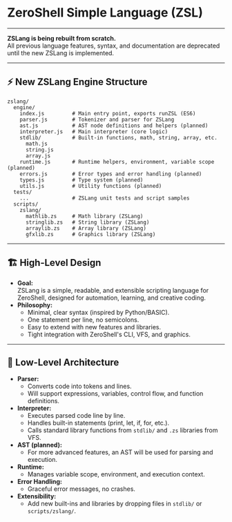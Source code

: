 # ZeroShell Simple Language (ZSL)

---

**ZSLang is being rebuilt from scratch.**  
All previous language features, syntax, and documentation are deprecated until the new ZSLang is implemented.

---

## ⚡️ New ZSLang Engine Structure

```
zslang/
  engine/
    index.js         # Main entry point, exports runZSL (ES6)
    parser.js        # Tokenizer and parser for ZSLang
    ast.js           # AST node definitions and helpers (planned)
    interpreter.js   # Main interpreter (core logic)
    stdlib/          # Built-in functions, math, string, array, etc.
      math.js
      string.js
      array.js
    runtime.js       # Runtime helpers, environment, variable scope (planned)
    errors.js        # Error types and error handling (planned)
    types.js         # Type system (planned)
    utils.js         # Utility functions (planned)
  tests/
    ...              # ZSLang unit tests and script samples
  scripts/
    zslang/
      mathlib.zs     # Math library (ZSLang)
      stringlib.zs   # String library (ZSLang)
      arraylib.zs    # Array library (ZSLang)
      gfxlib.zs      # Graphics library (ZSLang)
```

---

## 🏗️ High-Level Design

- **Goal:**  
  ZSLang is a simple, readable, and extensible scripting language for ZeroShell, designed for automation, learning, and creative coding.
- **Philosophy:**  
  - Minimal, clear syntax (inspired by Python/BASIC).
  - One statement per line, no semicolons.
  - Easy to extend with new features and libraries.
  - Tight integration with ZeroShell's CLI, VFS, and graphics.

---

## 🔬 Low-Level Architecture

- **Parser:**  
  - Converts code into tokens and lines.
  - Will support expressions, variables, control flow, and function definitions.
- **Interpreter:**  
  - Executes parsed code line by line.
  - Handles built-in statements (print, let, if, for, etc.).
  - Calls standard library functions from `stdlib/` and `.zs` libraries from VFS.
- **AST (planned):**  
  - For more advanced features, an AST will be used for parsing and execution.
- **Runtime:**  
  - Manages variable scope, environment, and execution context.
- **Error Handling:**  
  - Graceful error messages, no crashes.
- **Extensibility:**  
  - Add new built-ins and libraries by dropping files in `stdlib/` or `scripts/zslang/`.
